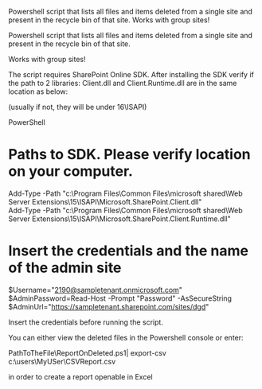 Powershell script that lists all files and items deleted from a single site and present in the recycle bin of that site. Works with group sites!

Powershell script that lists all files and items deleted from a single site and present in the recycle bin of that site.

 

Works with group sites! 

 

 

 

 

 

The script requires SharePoint Online SDK. After installing the SDK verify if the path to 2 libraries: Client.dll and Client.Runtime.dll are in the same location as below:

(usually if not, they will be under 16\ISAPI\)

 

PowerShell
# Paths to SDK. Please verify location on your computer. 
Add-Type -Path "c:\Program Files\Common Files\microsoft shared\Web Server Extensions\15\ISAPI\Microsoft.SharePoint.Client.dll"  
Add-Type -Path "c:\Program Files\Common Files\microsoft shared\Web Server Extensions\15\ISAPI\Microsoft.SharePoint.Client.Runtime.dll"  
 
# Insert the credentials and the name of the admin site 
$Username="2190@sampletenant.onmicrosoft.com" 
$AdminPassword=Read-Host -Prompt "Password" -AsSecureString 
$AdminUrl="https://sampletenant.sharepoint.com/sites/dgd" 
 
Insert the credentials before running the script.

 

 

You can either view the deleted files in the Powershell console or enter:

PathToTheFile\ReportOnDeleted.ps1| export-csv c:\users\MyUSer\CSVReport.csv

 

in order to create a report openable in Excel

 
